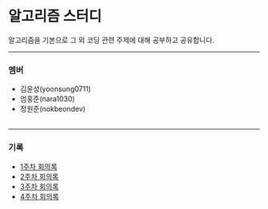 알고리즘 스터디
=========
알고리즘을 기본으로 그 외 코딩 관련 주제에 대해 공부하고 공유합니다.
- - - - -

### 멤버
* 김윤성(yoonsung0711)
* 엄홍준(nara1030)
* 정원준(nokbeondev)
</br></br>

- - - - -

### 기록
* [1주차 회의록](/docs/week_1.md)
* [2주차 회의록](/docs/week_2.md)
* [3주차 회의록](/docs/week_3.md)
* [4주차 회의록](/docs/week_4.md)
